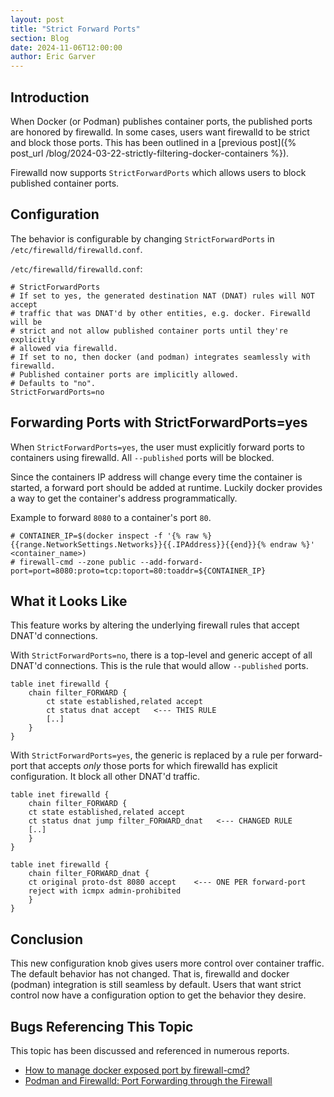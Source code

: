 ```yaml
---
layout: post
title: "Strict Forward Ports"
section: Blog
date: 2024-11-06T12:00:00
author: Eric Garver
---
```


## Introduction

When Docker (or Podman) publishes container ports, the published ports
are honored by firewalld. In some cases, users want firewalld to be
strict and block those ports. This has been outlined in a [previous post]({% post_url /blog/2024-03-22-strictly-filtering-docker-containers %}).

Firewalld now supports `StrictForwardPorts` which allows users to block
published container ports.

## Configuration

The behavior is configurable by changing `StrictForwardPorts` in
`/etc/firewalld/firewalld.conf`.

`/etc/firewalld/firewalld.conf`:
```
# StrictForwardPorts
# If set to yes, the generated destination NAT (DNAT) rules will NOT accept
# traffic that was DNAT'd by other entities, e.g. docker. Firewalld will be
# strict and not allow published container ports until they're explicitly
# allowed via firewalld.
# If set to no, then docker (and podman) integrates seamlessly with firewalld.
# Published container ports are implicitly allowed.
# Defaults to "no".
StrictForwardPorts=no
```

## Forwarding Ports with StrictForwardPorts=yes

When `StrictForwardPorts=yes`, the user must explicitly forward ports to
containers using firewalld. All `--published` ports will be blocked.

Since the containers IP address will change every time the container is
started, a forward port should be added at runtime. Luckily docker
provides a way to get the container's address programmatically.

Example to forward `8080` to a container's port `80`.

```
# CONTAINER_IP=$(docker inspect -f '{% raw %}{{range.NetworkSettings.Networks}}{{.IPAddress}}{{end}}{% endraw %}' <container_name>)
# firewall-cmd --zone public --add-forward-port=port=8080:proto=tcp:toport=80:toaddr=${CONTAINER_IP}
```

## What it Looks Like

This feature works by altering the underlying firewall rules that accept
DNAT'd connections.

With `StrictForwardPorts=no`, there is a top-level and generic accept of
all DNAT'd connections. This is the rule that would allow `--published`
ports.

```
table inet firewalld {
    chain filter_FORWARD {
        ct state established,related accept
        ct status dnat accept   <--- THIS RULE
        [..]
    }
}
```

With `StrictForwardPorts=yes`, the generic is replaced by a rule per
forward-port that accepts _only_ those ports for which firewalld has
explicit configuration. It block all other DNAT'd traffic.

```
table inet firewalld {
    chain filter_FORWARD {
	ct state established,related accept
	ct status dnat jump filter_FORWARD_dnat   <--- CHANGED RULE
	[..]
    }
}

table inet firewalld {
    chain filter_FORWARD_dnat {
	ct original proto-dst 8080 accept    <--- ONE PER forward-port
	reject with icmpx admin-prohibited
    }
}
```

## Conclusion

This new configuration knob gives users more control over container
traffic. The default behavior has not changed. That is, firewalld and
docker (podman) integration is still seamless by default. Users that
want strict control now have a configuration option to get the behavior
they desire.

## Bugs Referencing This Topic

This topic has been discussed and referenced in numerous reports.

- [How to manage docker exposed port by firewall-cmd?](https://github.com/firewalld/firewalld/issues/869)
- [Podman and Firewalld: Port Forwarding through the Firewall](https://github.com/firewalld/firewalld/issues/1380)
